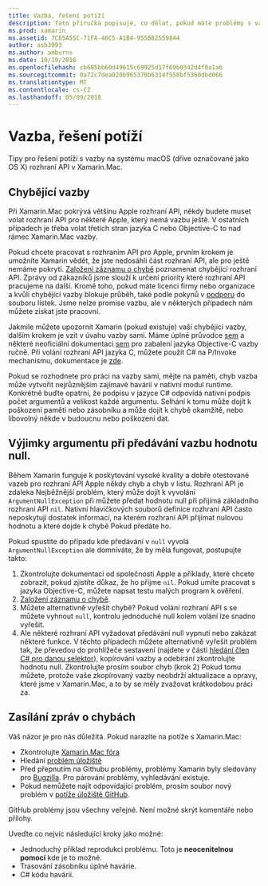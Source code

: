 ```yaml
---
title: Vazba, řešení potíží
description: Tato příručka popisuje, co dělat, pokud máte problémy s vazby knihovna jazyka Objective-C.
ms.prod: xamarin
ms.assetid: 7C65A55C-71FA-46C5-A1B4-955B82559844
author: asb3993
ms.author: amburns
ms.date: 10/19/2016
ms.openlocfilehash: cb685bb60d49615c69925d17f69b0342d4f0a1a6
ms.sourcegitcommit: 0a72c7dea020b965378b6314f558bf5360dbd066
ms.translationtype: MT
ms.contentlocale: cs-CZ
ms.lasthandoff: 05/09/2018
---
```

# <a name="binding-troubleshooting"></a>Vazba, řešení potíží

Tipy pro řešení potíží s vazby na systému macOS (dříve označované jako OS X) rozhraní API v Xamarin.Mac.

## <a name="missing-bindings"></a>Chybějící vazby

Při Xamarin.Mac pokrývá většinu Apple rozhraní API, někdy budete muset volat rozhraní API pro některé Apple, který nemá vazbu ještě. V ostatních případech je třeba volat třetích stran jazyka C nebo Objective-C to nad rámec Xamarin.Mac vazby.

Pokud chcete pracovat s rozhraním API pro Apple, prvním krokem je umožníte Xamarin vědět, že jste nedosáhli část rozhraní API, ale pro ještě nemáme pokrytí. [Založení záznamu o chybě](#reporting-bugs) poznamenat chybějící rozhraní API. Zprávy od zákazníků jsme slouží k určení priority které rozhraní API pracujeme na další. Kromě toho, pokud máte licenci firmy nebo organizace a kvůli chybějící vazby blokuje průběh, také podle pokynů v [podporu](http://xamarin.com/support) do souboru lístek. Jsme nelze promise vazbu, ale v některých případech nám můžete získat jste pracovní.

Jakmile můžete upozornit Xamarin (pokud existuje) vaší chybějící vazby, dalším krokem je vzít v úvahu vazby sami. Máme úplné průvodce [sem](~/cross-platform/macios/binding/overview.md) a některé neoficiální dokumentaci [sem](http://brendanzagaeski.appspot.com/xamarin/0002.html) pro zabalení jazyka Objective-C vazby ručně. Při volání rozhraní API jazyka C, můžete použít C# na P/Invoke mechanismu, dokumentace je [zde](http://www.mono-project.com/docs/advanced/pinvoke/).

Pokud se rozhodnete pro práci na vazby sami, mějte na paměti, chyb vazba může vytvořit nejrůznějším zajímavé havárií v nativní modul runtime. Konkrétně buďte opatrní, že podpisu v jazyce C# odpovídá nativní podpis počet argumentů a velikost každé argumentu. Selhání k tomu může dojít k poškození paměti nebo zásobníku a může dojít k chybě okamžitě, nebo libovolný někde v budoucnu nebo poškození dat.

## <a name="argument-exceptions-when-passing-null-to-a-binding"></a>Výjimky argumentu při předávání vazbu hodnotu null.

Během Xamarin funguje k poskytování vysoké kvality a dobře otestované vazeb pro rozhraní API Apple někdy chyb a chyb v listu. Rozhraní API je zdaleka Nejběžnější problém, který může dojít k vyvolání `ArgumentNullException` při můžete předat hodnotu null při přijímá základního rozhraní API `nil`. Nativní hlavičkových souborů definice rozhraní API často neposkytují dostatek informací, na kterém rozhraní API přijímat nulovou hodnotu a které dojde k chybě Pokud předáte ho.

Pokud spustíte do případu kde předávání v `null` vyvolá `ArgumentNullException` ale domníváte, že by měla fungovat, postupujte takto:

1. Zkontrolujte dokumentaci od společnosti Apple a příklady, které chcete zobrazit, pokud zjistíte důkaz, že ho přijme `nil`. Pokud umíte pracovat s jazyka Objective-C, můžete napsat testu malých program k ověření.
2. [Založení záznamu o chybě](#reporting-bugs).
3. Můžete alternativně vyřešit chybě? Pokud volání rozhraní API s se můžete vyhnout `null`, kontrolu jednoduché null kolem volání lze snadno vyřešit.
4. Ale některé rozhraní API vyžadovat předávání null vypnutí nebo zakázat některé funkce. V těchto případech můžete alternativně vyřešit problém tak, že převedou do prohlížeče sestavení (najdete v části [hledání člen C# pro danou selektor](~/mac/app-fundamentals/mac-apis.md#finding_selector)), kopírování vazby a odebírání zkontrolujte hodnotu null. Zkontrolujte prosím soubor chyb (krok 2) Pokud tomu můžete, protože vaše zkopírovaný vazby neobdrží aktualizace a opravy, které jsme v Xamarin.Mac, a to by se měly zvažovat krátkodobou práci za.

<a name="reporting-bugs"/>

## <a name="reporting-bugs"></a>Zasílání zpráv o chybách

Váš názor je pro nás důležitá. Pokud narazíte na potíže s Xamarin.Mac:

- Zkontrolujte [Xamarin.Mac fóra](https://forums.xamarin.com/categories/mac)
- Hledání [problém úložiště](https://github.com/xamarin/xamarin-macios/issues) 
- Před přepnutím na Githubu problémy, problémy Xamarin byly sledovány pro [Bugzilla](https://bugzilla.xamarin.com/describecomponents.cgi). Pro párování problémy, vyhledávání existuje.
- Pokud nemůžete najít odpovídající problém, prosím soubor nový problém v [potíže úložiště GitHub](https://github.com/xamarin/xamarin-macios/issues/new).

GitHub problémy jsou všechny veřejné. Není možné skrýt komentáře nebo přílohy. 

Uveďte co nejvíc následující kroky jako možné:

- Jednoduchý příklad reprodukci problému. Toto je **neocenitelnou pomocí** kde je to možné. 
- Trasování zásobníku úplné havárie.
- C# kódu havárii. 
